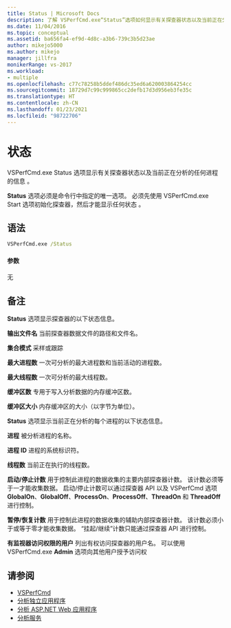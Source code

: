 ```yaml
---
title: Status | Microsoft Docs
description: 了解 VSPerfCmd.exe“Status”选项如何显示有关探查器状态以及当前正在分析的任何进程的信息。
ms.date: 11/04/2016
ms.topic: conceptual
ms.assetid: ba656fa4-ef9d-4d8c-a3b6-739c3b5d23ae
author: mikejo5000
ms.author: mikejo
manager: jillfra
monikerRange: vs-2017
ms.workload:
- multiple
ms.openlocfilehash: c77c78258b5ddef486dc35ed6a620003864254cc
ms.sourcegitcommit: 18729d7c99c999865cc2defb17d3d956eb3fe35c
ms.translationtype: HT
ms.contentlocale: zh-CN
ms.lasthandoff: 01/23/2021
ms.locfileid: "98722706"
---
```

# <a name="status"></a>状态
VSPerfCmd.exe Status 选项显示有关探查器状态以及当前正在分析的任何进程的信息 。

 **Status** 选项必须是命令行中指定的唯一选项。 必须先使用 VSPerfCmd.exe Start 选项初始化探查器，然后才能显示任何状态 。

## <a name="syntax"></a>语法

```cmd
VSPerfCmd.exe /Status
```

#### <a name="parameters"></a>参数
 无

## <a name="remarks"></a>备注
 **Status** 选项显示探查器的以下状态信息。

 **输出文件名** 当前探查器数据文件的路径和文件名。

 **集合模式** 采样或跟踪

 **最大进程数** 一次可分析的最大进程数和当前活动的进程数。

 **最大线程数** 一次可分析的最大线程数。

 **缓冲区数** 专用于写入分析数据的内存缓冲区数。

 **缓冲区大小** 内存缓冲区的大小（以字节为单位）。

 **Status** 选项显示当前正在分析的每个进程的以下状态信息。

 **进程** 被分析进程的名称。

 **进程 ID** 进程的系统标识符。

 **线程数** 当前正在执行的线程数。

 **启动/停止计数** 用于控制此进程的数据收集的主要内部探查器计数。 该计数必须等于一才能收集数据。 启动/停止计数可以通过探查器 API 以及 VSPerfCmd 选项 **GlobalOn**、**GlobalOff**、**ProcessOn**、**ProcessOff**、**ThreadOn** 和 **ThreadOff** 进行控制。

 **暂停/恢复计数** 用于控制此进程的数据收集的辅助内部探查器计数。 该计数必须小于或等于零才能收集数据。 “挂起/继续”计数只能通过探查器 API 进行控制。

 **有监视器访问权限的用户** 列出有权访问探查器的用户名。 可以使用 VSPerfCmd.exe **Admin** 选项向其他用户授予访问权

## <a name="see-also"></a>请参阅
- [VSPerfCmd](../profiling/vsperfcmd.md)
- [分析独立应用程序](../profiling/command-line-profiling-of-stand-alone-applications.md)
- [分析 ASP.NET Web 应用程序](../profiling/command-line-profiling-of-aspnet-web-applications.md)
- [分析服务](../profiling/command-line-profiling-of-services.md)
